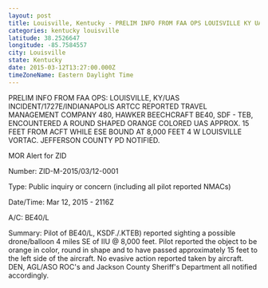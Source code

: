 ```yaml
---
layout: post
title: Louisville, Kentucky - PRELIM INFO FROM FAA OPS LOUISVILLE KY UAS INCIDENT 1727E INDIANAPOLIS ARTCC REPORTED TRAVEL MANAGEMENT
categories: kentucky louisville
latitude: 38.2526647
longitude: -85.7584557
city: Louisville
state: Kentucky
date: 2015-03-12T13:27:00.000Z
timeZoneName: Eastern Daylight Time
---
```


PRELIM INFO FROM FAA OPS: LOUISVILLE, KY/UAS INCIDENT/1727E/INDIANAPOLIS ARTCC REPORTED TRAVEL MANAGEMENT COMPANY 480, HAWKER BEECHCRAFT BE40, SDF - TEB, ENCOUNTERED A ROUND SHAPED ORANGE COLORED UAS APPROX. 15 FEET FROM ACFT WHILE ESE BOUND AT 8,000 FEET 4 W LOUISVILLE VORTAC. JEFFERSON COUNTY PD NOTIFIED.



MOR Alert for ZID

Number: ZID-M-2015/03/12-0001

Type: Public inquiry or concern (including all pilot reported NMACs)

Date/Time: Mar 12, 2015 - 2116Z

A/C: BE40/L

Summary: Pilot of BE40/L, KSDF./.KTEB) reported sighting a possible drone/balloon 4 miles SE of IIU @ 8,000 feet. Pilot reported the object to be orange in color, round in shape and to have passed approximately 15 feet to the left side of the aircraft. No evasive action reported taken by aircraft. DEN, AGL/ASO ROC's and Jackson County Sheriff's Department all notified accordingly. 
